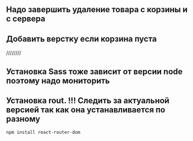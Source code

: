 ## Надо завершить удаление товара с корзины и с сервера
## Добавить верстку если корзина пуста



////////
## Установка Sass тоже зависит от версии node поэтому надо мониторить
## Установка rout. !!! Cледить за актуальной версией так как она устанавливается по разному
```
npm install react-router-dom
```